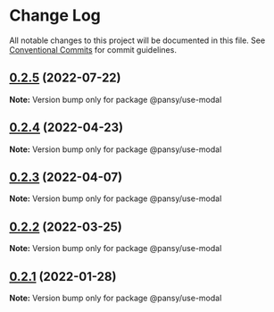 # Change Log

All notable changes to this project will be documented in this file.
See [Conventional Commits](https://conventionalcommits.org) for commit guidelines.

## [0.2.5](https://github.com/pansyjs/react-hooks/compare/@pansy/use-modal@0.2.4...@pansy/use-modal@0.2.5) (2022-07-22)

**Note:** Version bump only for package @pansy/use-modal





## [0.2.4](https://github.com/pansyjs/react-hooks/compare/@pansy/use-modal@0.2.3...@pansy/use-modal@0.2.4) (2022-04-23)

**Note:** Version bump only for package @pansy/use-modal





## [0.2.3](https://github.com/pansyjs/react-hooks/compare/@pansy/use-modal@0.2.2...@pansy/use-modal@0.2.3) (2022-04-07)

**Note:** Version bump only for package @pansy/use-modal





## [0.2.2](https://github.com/pansyjs/react-hooks/compare/@pansy/use-modal@0.2.1...@pansy/use-modal@0.2.2) (2022-03-25)

**Note:** Version bump only for package @pansy/use-modal





## [0.2.1](https://github.com/pansyjs/react-hooks/compare/@pansy/use-modal@0.2.0...@pansy/use-modal@0.2.1) (2022-01-28)

**Note:** Version bump only for package @pansy/use-modal
